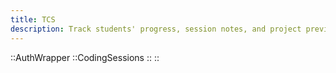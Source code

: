 ```yaml
---
title: TCS
description: Track students' progress, session notes, and project previews.
---
```




::AuthWrapper
  ::CodingSessions
  ::
::
